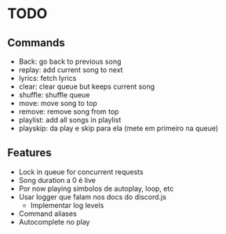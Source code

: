 # TODO

## Commands

- Back: go back to previous song
- replay: add current song to next
- lyrics: fetch lyrics
- clear: clear queue but keeps current song
- shuffle: shuffle queue
- move: move song to top
- remove: remove song from top
- playlist: add all songs in playlist
- playskip: da play e skip para ela (mete em primeiro na queue)

## Features

- Lock in queue for concurrent requests
- Song duration a 0 é live
- Por now playing simbolos de autoplay, loop, etc
- Usar logger que falam nos docs do discord.js
    - Implementar log levels
- Command aliases
- Autocomplete no play